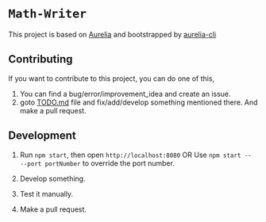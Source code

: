 # `Math-Writer`

This project is based on [Aurelia](http://aurelia.io/) and bootstrapped by [aurelia-cli](https://github.com/aurelia/cli)

## Contributing

If you want to contribute to this project, you can do one of this,
1. You can find a bug/error/improvement_idea and create an issue.
2. goto [TODO.md](/TODO.md) file and fix/add/develop something mentioned there. And make a pull request.

## Development

1. Run `npm start`, then open `http://localhost:8080`
   OR
   Use `npm start -- --port portNumber` to override the port number.

2. Develop something.
3. Test it manually.
4. Make a pull request.

<!-- # `Math-Writer`

This project is bootstrapped by [aurelia-cli](https://github.com/aurelia/cli).

For more information, go to https://aurelia.io/docs/cli/webpack

## Run dev app

Run `npm start`, then open `http://localhost:8080`

You can change the standard webpack configurations from CLI easily with something like this: `npm start -- --open --port 8888`. However, it is better to change the respective npm scripts or `webpack.config.js` with these options, as per your need.

To enable Webpack Bundle Analyzer, do `npm run analyze` (production build).

To enable hot module reload, do `npm start -- --hmr`.

To change dev server port, do `npm start -- --port 8888`.

To change dev server host, do `npm start -- --host 127.0.0.1`

**PS:** You could mix all the flags as well, `npm start -- --host 127.0.0.1 --port 7070 --open --hmr`

For long time aurelia-cli user, you can still use `au run` with those arguments like `au run --env prod --open --hmr`. But `au run` now simply executes `npm start` command.

## Build for production

Run `npm run build`, or the old way `au build --env prod`. -->